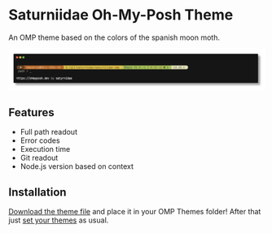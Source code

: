 # Saturniidae Oh-My-Posh Theme
An OMP theme based on the colors of the spanish moon moth.

![Example image of the theme](https://raw.githubusercontent.com/satyrnidae/saturniidae-omp/main/images/saturniidae.png)

## Features
- Full path readout
- Error codes
- Execution time
- Git readout
- Node.js version based on context

## Installation

[Download the theme file](https://raw.githubusercontent.com/satyrnidae/saturniidae-omp/main/saturniidae.omp.json) and place it in your OMP Themes folder! After that just [set your themes](https://ohmyposh.dev/docs/installation) as usual.
